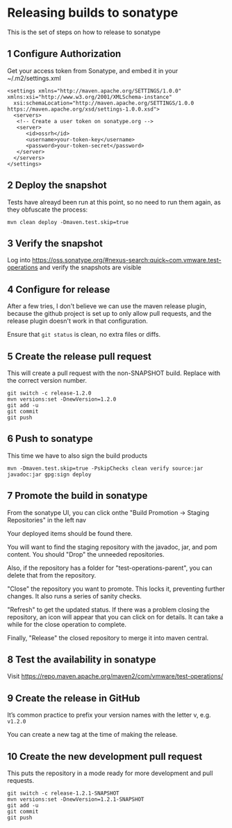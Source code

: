 Releasing builds to sonatype
====


This is the set of steps on how to release to sonatype


1 Configure Authorization
----
Get your access token from Sonatype, and embed it in your ~/.m2/settings.xml

```
<settings xmlns="http://maven.apache.org/SETTINGS/1.0.0" xmlns:xsi="http://www.w3.org/2001/XMLSchema-instance"
  xsi:schemaLocation="http://maven.apache.org/SETTINGS/1.0.0 https://maven.apache.org/xsd/settings-1.0.0.xsd">
  <servers>
   <!-- Create a user token on sonatype.org -->
   <server>
      <id>ossrh</id>
      <username>your-token-key</username>
      <password>your-token-secret</password>
   </server>
  </servers>
</settings>
```

2 Deploy the snapshot
---
Tests have alreayd been run at this point, so no need to run them again, as they obfuscate the process:

```
mvn clean deploy -Dmaven.test.skip=true
```

3 Verify the snapshot
---
Log into https://oss.sonatype.org/#nexus-search;quick~com.vmware.test-operations and verify the
snapshots are visible

<!-- Create a github token
---

https://github.com/settings/tokens/new

With "repo" scope -->


4 Configure for release
---

After a few tries, I don't believe we can use the maven release plugin, because the github project
is set up to only allow pull requests, and the release plugin doesn't work in that configuration.

Ensure that `git status` is clean, no extra files or diffs.

5 Create the release pull request
---

This will create a pull request with the non-SNAPSHOT build.  Replace with the correct version number.

```
git switch -c release-1.2.0
mvn versions:set -DnewVersion=1.2.0
git add -u
git commit
git push
```

6 Push to sonatype
---

This time we have to also sign the build products

```
mvn -Dmaven.test.skip=true -PskipChecks clean verify source:jar javadoc:jar gpg:sign deploy
```


7 Promote the build in sonatype
---
From the sonatype UI, you can click onthe "Build Promotion -> Staging Repositories" in the left nav

Your deployed items should be found there.

You will want to find the staging repository with the javadoc, jar, and pom content.  You should "Drop" the unneeded repositories.

Also, if the repository has a folder for "test-operations-parent", you can delete that from the repository.

"Close" the repository you want to promote.  This locks it, preventing further changes.  It also runs a series of sanity checks.

"Refresh" to get the updated status.  If there was a problem closing the repository, an icon will appear that you can click on for details.  It can take a while for the close operation to complete.

Finally, "Release" the closed repository to merge it into maven central.

8 Test the availability in sonatype
---

Visit https://repo.maven.apache.org/maven2/com/vmware/test-operations/


9 Create the release in GitHub
---

It’s common practice to prefix your version names with the letter v, e.g. `v1.2.0`

You can create a new tag at the time of making the release.


10 Create the new development pull request
---
This puts the repository in a mode ready for more development and pull requests.

```
git switch -c release-1.2.1-SNAPSHOT
mvn versions:set -DnewVersion=1.2.1-SNAPSHOT
git add -u
git commit
git push
```

